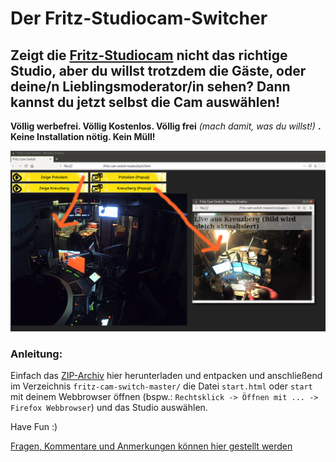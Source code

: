 # Der Fritz-Studiocam-Switcher

## Zeigt die [Fritz-Studiocam] nicht das richtige Studio, aber du willst trotzdem die Gäste, oder deine/n Lieblingsmoderator/in sehen? Dann kannst du jetzt selbst die Cam auswählen!

**Völlig werbefrei. Völlig Kostenlos. Völlig frei** *(mach damit, was du willst!)* **. Keine Installation nötig. Kein Müll!**



![This is a screenshot how it looks like][screenshot]



### Anleitung:
Einfach das [ZIP-Archiv] hier herunterladen und entpacken und anschließend im Verzeichnis <code>fritz-cam-switch-master/</code> die Datei <code>start.html</code> oder <code>start</code> mit deinem Webbrowser öffnen (bspw.: <code>Rechtsklick -> Öffnen mit ... -> Firefox Webbrowser</code>) und das Studio auswählen.

Have Fun :)

[Fragen, Kommentare und Anmerkungen können hier gestellt werden]



[Fritz-Studiocam]: https://www.fritz.de/sehen-und-hoeren/studiocam/
[screenshot]: https://github.com/ronsn/fritz-cam-switch/raw/master/src/img/fritz_cam_switch_screenshot.png "Screenshoot"
[ZIP-Archiv]: https://github.com/ronsn/fritz-cam-switch/archive/master.zip
[Fragen, Kommentare und Anmerkungen können hier gestellt werden]: https://github.com/ronsn/fritz-cam-switch/issues/1
